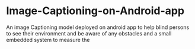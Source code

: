 # Image-Captioning-on-Android-app
An image Captioning model deployed on android app to help blind persons to see their environment and be aware of any obstacles and a small embedded system to measure the 

